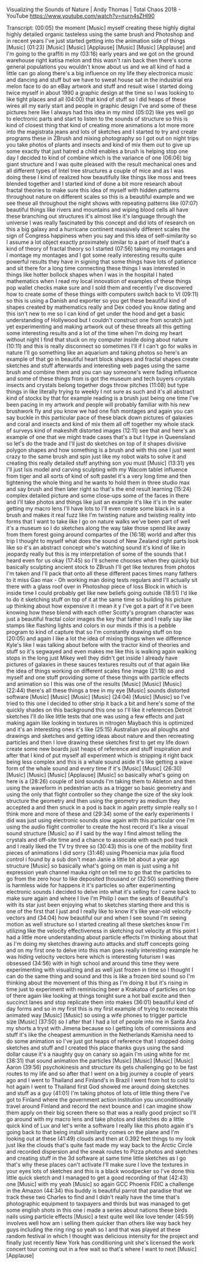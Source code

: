 Visualizing the Sounds of Nature | Andy Thomas | Total Chaos 2018 - YouTube
https://www.youtube.com/watch?v=nurn4sZHl90

Transcript:
(00:05) the moment [Music] myself creating these highly digital highly detailed organic tasteless using the same brush and Photoshop and in recent years I've just started getting into the animation side of things [Music]
(01:23) [Music] [Music] [Applause] [Music] [Music] [Applause] and I'm going to the graffiti in my
(03:16) early years and we got on the ground warehouse right katisa melon and this wasn't rain back then there's some general populations you wouldn't know about us and we all kind of had a little can go along there's a big influence on my life they electronica music and dancing and stuff but we have to sweat house sat in the industrial era melon face to do an eBay artwork and stuff and result wise I started doing twice myself in about 1990 a graphic design at the time so I was looking to like tight places and all
(04:00) that kind of stuff so I did heaps of these wires all my early start and people in graphic design I've and some of these pictures here like I always had this idea in my mind
(05:02) like yes well go to electronic parts and start to listen to the sounds of structure so this is kind of closest thing that kind of creating more animations a lot more more into the magistrata jeans and lots of sketches and I started to try and create programs these in ZBrush and mixing photography so I got out on night trips you take photos of plants and insects and kind of mix them out to give up some exactly that just hatred a child enables a brush is helping stop one day I decided to kind of combine which is the variance of one
(06:06) big giant structure and I was quite pleased with the result mechanical ones and all different types of Intel tree structures a couple of mice and as I was doing these I kind of realized how beautifully like things like moss and trees blended together and I started kind of done a bit more research about fractal theories to make sure this idea of myself with hidden patterns throughout nature on different scales so this is a beautiful example and we see these all throughout the night shows with repeating patterns like
(07:07) beautiful things like rivers and mountains and wiping blood cells all have these branching out structures it's almost like it's language through the universe I was really fascinated by this concept and did lots of research on this a big galaxy and a hurricane continent massively different scales the sign of Congress happiness when you say and this idea of self-similarity so I assume a lot object exactly proximately similar to a part of itself that's a kind of theory of fractal theory so I started
(07:56) taking my montages and I montage my montages and I got some really interesting results quite powerful results they have in signing that some things have lots of patience and sit there for a long time connecting these things I was interested in things like hotter bollock shapes when I was in the hospital I hated mathematics when I read my local innovation of examples of these things pop wallet checks make sure and I sold them and recently I've discovered how to create some of these things with computers switch back to VI
(09:11) so this is using a Danish and exporter so you get these beautiful kind of shapes created by mathematics really and Dex coded you know dating and this isn't new to me so I can kind of get under the hood and get a basic understanding of Hollywood but I couldn't construct one from scratch just yet experimenting and making artwork out of these threats all this getting some interesting results and a lot of the time when I'm doing my heart without night I find that stuck on my computer inside doing about nature
(10:11) and this is really disconnect so sometimes I'll if I can't go for walks in nature I'll go something like an aquarium and taking photos so here's an example of that go in beautiful heart block shapes and fractal shapes create sketches and stuff afterwards and interesting web pages using the same brush and combine them and you can say someone's were fading influence and some of these things from is got the museum and tech buyers crystals insects and crystals belong together dogs throw pitches
(11:08) but type things in like literally trying to weekly I not sure as such and it's all abstract kind of stocks by that for example reading is a brush just being one time I've been pacing in my artwork and people will probably familiar with his new brushwork fly and you know we had one fish montages and again you can say buckle in this particular pace of these black down pictures of galaxies and coral and insects and kind of mix them all off together my whole stack of surveys kind of makeshift distorted images
(12:11) see that and here's an example of one that we might trade cases that's a but I type in Queensland so let's do the trade and I'll just do sketches on top of it shapes divisive polygon shapes and how something is a brush and with this one I just went crazy to the same brush and spin just like my robot waits to solve it and creating this really detailed stuff anything son you must [Music]
(13:31) yes I'll just Isis model and carving sculpting with my Wacom tablet influence from tiger and all sorts of kind of soft pastel it's a very long time and then tightening the whole thing and he wants to hold them in three studio max and say brush and then later right so that's the end result learning
(15:24) complex detailed picture and some close-ups some of the faces in there and I'll take photos and things like just an example it's like it's in the water getting my macro lens I'll have lots to I'll even create some black in is a brush and makes it real fuzz like I'm twisting nature and twisting reality into forms that I want to take like I go on nature walks we've been part of well it's a museum so I do sketches along the way take those spend like away from them forest going around compartes of the
(16:18) world and after this trip I thought to myself what does the sound of New Zealand right parts look like so it's an abstract concept who's watching sound it's kind of like in jeopardy really but this is my interpretation of some of the sounds that I heard even for us okay
(17:45) so I'll scheme chooses when they quickly but basically sculpting ancient stock to ZBrush I'll get like textures from photos I'm taken and I'll pack that onto all these different paces times many fathers to it miss Gao max - Oh working man doing tests regulars and I'll actually sit there with a glass roof over in Photoshop piece of loss Block in which is inside time I could probably get like new beliefs going outside
(18:51) I'd like to do it sketching stuff on top of it at the same time so building his picture up thinking about how expensive it i mean it y I've got a part of it I've been knowing how these blend with each other Scotty's program character was just a beautiful fractal color images the key that father and I really say like stamps like flashing lights and colors in our minds if this is a pebble program to kind of capture that so I'm constantly drawing stuff on top
(20:05) and again I like a lot the idea of mixing things when we difference Kyle's like I was talking about before with the tractor kind of theories and stuff so it's segwayed and even makes me like this is walking again walking stops in the long just Mikey well they didn't get inside I already have pictures of galaxies in these sauces textures results out of that again like the idea of things working on different scales fine image
(21:18) so and myself and one stuff providing some of these things with particle effects and animation so I this was one of the results [Music] [Music] [Music]
(22:44) there's all these things a tree in my eye [Music] sounds distorted software [Music] [Music] [Music] [Music]
(24:04) [Music] [Music] so I've tried to this one I decided to other strip it back a bit and here's some of the quickly shades on this background this one so I'll like it references Detroit sketches I'll do like little tests that one was using a few effects and just making again like looking in textures in nitrogen Maybach this is optimized and it's an interesting ones it's like
(25:15) Australian you all ploughs and drawings and sketches and getting ideas about nature and then recreating particles and then I love drawing these sketches first to get my life down create some new boards just heaps of reference and stuff inspiration and after that I kind of put myself all experiment which is stripping it right back being less complex and this is a whale sound aside it's like getting a wave form of the whale sound and every time if it's [Music] [Music]
(26:30) [Music] [Music] [Music] [Applause] [Music] so basically what's going on here is a
(28:26) couple of bird sounds I'm taking them to Ableton and then using the waveform in pedestrian acts as a trigger so basic geometry and using the only that flight controller so they change the size of the sky look structure the geometry and then using the geometry as medium they accepted a and then snuck in a pod is back in again pretty simple really so I think more and more of these and
(29:34) some of the early experiments I did was just using electronic sounds slow again with this particular one I'm using the audio flight controller to create the host record it's like a visual sound structure [Music] so if I said by the way I find almost telling the crystals and off-site time and a chance to associate with each pod track and I really liked the TV try three so
(30:43) this is one of the mobility first pieces of animations I did sorry
(31:46) using Phoenicia max julia flood control i found by a sub don't mean Janie a little bit about a year ago structure [Music] so basically what's going on man is just using a hit expression yeah channel mauka right on tell me to go that the particles to go from the zero hour to like deposited thousand or
(32:50) something there is harmless wide for happens it it's particles so after experimenting electronic sounds I decided to delve into what it's selling for I came back to make sure again and where I live I'm Philip I own the seats of Beautiful's with its star just been enjoying what to sketches starting there and this is one of the first that I just and I really like to know it's like year-old velocity vectors and
(34:04) how beautiful our and when I see sound I'm seeing motion as well structure so I started creating all these sketches know I'm utilizing like the velocity effectiveness in sketching out velocity at this point I had a little more understanding about particle effects I'm thinking about that as I'm doing my sketches drawing auto attacks and stuff concepts going and on my first one to delve into this man goes really interesting example he was hiding velocity vectors here which is interesting futurism I was obsessed
(34:56) with in high school and around this time they were experimenting with visualizing and as well just frozen in time so I thought I can do the same thing and sound and this is like a frozen bird sound so I'm thinking about the movement of this thing as I'm doing it but it's rising in time just to experiment with reminiscing beer a Krakatoa of particles on top of there again like looking at things tonight sure a hot ball excite and then succinct lanes and stop replicate them into makes
(36:01) beautiful kind of day forms and so in my first this is my first example of trying to recreate this animated way [Music] [Music] so using a wife phones to trigger particle size [Music]
(37:50) so I after that I had a lot of people into me in Santa Ana my shorts a tryst with Jimena because so I getting lots of commissions and stuff it's like the cheapest ammunition in the Netherlands Kamisha need to do some animation so I've just got heaps of reference that I stopped doing sketches and stuff and I created this place thanks guys using the sand dollar cause it's a naughty guy on canary so again I'm using white for mr.
(38:31) that sound animation the particles [Music] [Music] [Music] [Music] Aaron
(39:56) psychokinesis and structure its gets challenging go to be fast routes to my life and so after that I went on a big journey a couple of years ago and I went to Thailand and Finland's in Brazil I went from hot to cold to hot again I went to Thailand first God showed me around doing sketches and stuff as a guy
(41:01) I'm taking photos of lots of little thing there I've got to Finland where the government action institution you unconditionally travel around Finland and record the next bounce and I can imagine show them apply on their big screen there so that was a really good project so I'll go around with my macro lens and take photos and sketches do a little quick kind of Lux and let's write a software I really like this photo again it's going back to that being install similarity comes on the plane and I'm looking out at these
(41:49) clouds and then at 0.392 feet things to my look just like the clouds that's quite fast made my way back to the Arctic Circle and recorded dispersion and the sneak routes to Pizza photos and sketches and creating stuff in the 3d software at same time little sketches as I go that's why these places can't activate I'll make sure I love the textures in your eyes lots of sketches and this is a black woodpecker so I've done this little quick sketch and I managed to get a good recording of that
(42:43) one [Music] with my yeah [Music] so again GCC Phoenix FDIC a challenge in the Amazon
(44:34) this buddy is beautiful parrot that paradise that we track these two Charles to find and I didn't really have the time that's photographic equipment to taxpayers and thirds but was managed to get some english shots in this one i made a series about nations these birds nails using particle effects [Music] a text quite well like love tender
(45:59) involves well how am i selling them quicker than others like way back hey guys including the ring ring so yeah so I and that was played at these random festival in which I thought was delicious intensity for the project and finally just recently New York has conditioning unit she's licensed the work concert tour coming out in a few wait so that's where I want to next [Music] [Applause]





